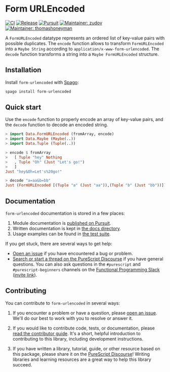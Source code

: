 # Form URLEncoded

[![CI](https://github.com/purescript-contrib/purescript-form-urlencoded/workflows/CI/badge.svg?branch=main)](https://github.com/purescript-contrib/purescript-form-urlencoded/actions?query=workflow%3ACI+branch%3Amain)
[![Release](https://img.shields.io/github/release/purescript-contrib/purescript-form-urlencoded.svg)](https://github.com/purescript-contrib/purescript-form-urlencoded/releases)
[![Pursuit](https://pursuit.purescript.org/packages/purescript-form-urlencoded/badge)](https://pursuit.purescript.org/packages/purescript-form-urlencoded)
[![Maintainer: zudov](https://img.shields.io/badge/maintainer-zudov-teal.svg)](https://github.com/zudov)
[![Maintainer: thomashoneyman](https://img.shields.io/badge/maintainer-thomashoneyman-teal.svg)](https://github.com/thomashoneyman)

A `FormURLEncoded` datatype represents an ordered list of key-value pairs with possible duplicates. The `encode` function allows to transform `FormURLEncoded` into a `Maybe String` according to `application/x-www-form-urlencoded`. The `decode` function transforms a string into a `Maybe FormURLEncoded` structure.

## Installation

Install `form-urlencoded` with [Spago](https://github.com/purescript/spago):

```sh
spago install form-urlencoded
```

## Quick start

Use the `encode` function to properly encode an array of key-value pairs, and the `decode` function to decode an encoded string.

```purs
> import Data.FormURLEncoded (fromArray, encode)
> import Data.Maybe (Maybe(..))
> import Data.Tuple (Tuple(..))

> encode $ fromArray 
>   [ Tuple "hey" Nothing
>   , Tuple "Oh" (Just "Let's go!")
>   ]
Just "hey&Oh=Let's%20go!"

> decode "a=aa&b=bb"
Just (FormURLEncoded [(Tuple "a" (Just "aa")),(Tuple "b" (Just "bb"))])
```

## Documentation

`form-urlencoded` documentation is stored in a few places:

1. Module documentation is [published on Pursuit](https://pursuit.purescript.org/packages/purescript-form-urlencoded).
2. Written documentation is kept in [the docs directory](./docs).
3. Usage examples can be found in [the test suite](./test).

If you get stuck, there are several ways to get help:

- [Open an issue](https://github.com/purescript-contrib/purescript-form-urlencoded/issues) if you have encountered a bug or problem.
- [Search or start a thread on the PureScript Discourse](https://discourse.purescript.org) if you have general questions. You can also ask questions in the `#purescript` and `#purescript-beginners` channels on the [Functional Programming Slack](https://functionalprogramming.slack.com) ([invite link](https://fpchat-invite.herokuapp.com/)).

## Contributing

You can contribute to `form-urlencoded` in several ways:

1. If you encounter a problem or have a question, please [open an issue](https://github.com/purescript-contrib/purescript-form-urlencoded/issues). We'll do our best to work with you to resolve or answer it.

2. If you would like to contribute code, tests, or documentation, please [read the contributor guide](./CONTRIBUTING.md). It's a short, helpful introduction to contributing to this library, including development instructions.

3. If you have written a library, tutorial, guide, or other resource based on this package, please share it on the [PureScript Discourse](https://discourse.purescript.org)! Writing libraries and learning resources are a great way to help this library succeed.
